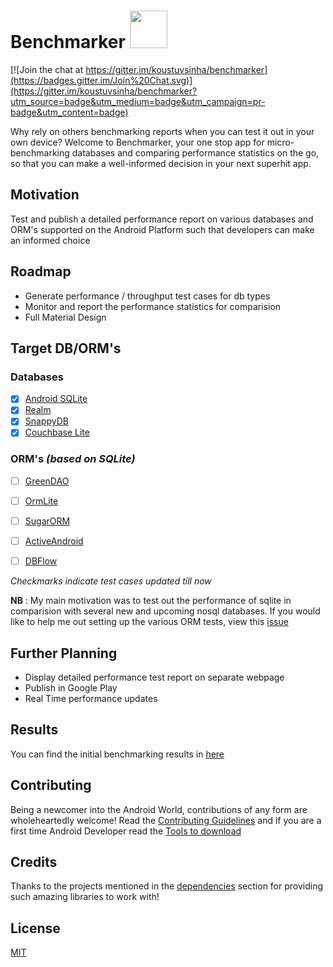 # Benchmarker <img src="https://cloud.githubusercontent.com/assets/5122822/8385821/b88ae08e-1c68-11e5-871f-5dafca6d4b26.png" height="60" width="60"/>

[![Join the chat at https://gitter.im/koustuvsinha/benchmarker](https://badges.gitter.im/Join%20Chat.svg)](https://gitter.im/koustuvsinha/benchmarker?utm_source=badge&utm_medium=badge&utm_campaign=pr-badge&utm_content=badge)

Why rely on others benchmarking reports when you can test it out in your own device? Welcome to Benchmarker, your one stop app for micro-benchmarking databases and comparing performance statistics on the go, so that you can make a well-informed decision in your next superhit app.

## Motivation
Test and publish a detailed performance report on various databases and ORM's supported on the Android Platform such that developers can make an informed choice

## Roadmap
* Generate performance / throughput test cases for db types
* Monitor and report the performance statistics for comparision
* Full Material Design

## Target DB/ORM's
### Databases
- [x] [Android SQLite](http://developer.android.com/training/basics/data-storage/databases.html)
- [x] [Realm](http://realm.io)
- [x] [SnappyDB](https://github.com/nhachicha/SnappyDB)
- [x] [Couchbase Lite](http://developer.couchbase.com/mobile/index.html)

### ORM's *(based on SQLite)*
- [ ] [GreenDAO](http://greendao-orm.com)
- [ ] [OrmLite](http://ormlite.com/sqlite_java_android_orm.shtml)
- [ ] [SugarORM](http://satyan.github.io/sugar/index.html)
- [ ] [ActiveAndroid](http://www.activeandroid.com/)
- [ ] [DBFlow](https://github.com/Raizlabs/DBFlow)


*Checkmarks indicate test cases updated till now*

**NB** : My main motivation was to test out the performance of sqlite in comparision with several new and upcoming nosql databases. If you would like to help me out setting up the various ORM tests, view this [issue](https://github.com/koustuvsinha/benchmarker/issues/18)

## Further Planning
* Display detailed performance test report on separate webpage
* Publish in Google Play
* Real Time performance updates

## Results
You can find the initial benchmarking results in [here](RESULTS.md)

## Contributing
Being a newcomer into the Android World, contributions of any form are wholeheartedly welcome!
Read the [Contributing Guidelines](DEVELOPMENT.md#contribution-guidelines) and if you are a first time Android Developer read the [Tools to download](DEVELOPMENT.md#tools-to-download)

## Credits
Thanks to the projects mentioned in the [dependencies](DEVELOPMENT.md#dependencies) section for providing such amazing libraries to work with!

## License
[MIT](LICENSE.md)
